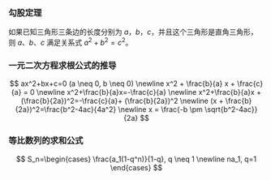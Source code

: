 
### 勾股定理

如果已知三角形三条边的长度分别为 $a$，$b$，$c$，并且这个三角形是直角三角形，则 $a$、$b$、$c$ 满足关系式 $a^2+b^2=c^2$。

### 一元二次方程求根公式的推导

$$
ax^2+bx+c=0 (a \neq 0, b \neq 0) \newline
x^2 + \frac{b}{a} x + \frac{c}{a} = 0 \newline
x^2+\frac{b}{a}x=-\frac{c}{a} \newline
x^2+\frac{b}{a}x + (\frac{b}{2a})^2=-\frac{c}{a}+ (\frac{b}{2a})^2 \newline
(x + \frac{b}{2a})^2=\frac{b^2-4ac}{4a^2} \newline
x = \frac{-b \pm \sqrt{b^2-4ac}}{2a}
$$

### 等比数列的求和公式

$$
S_n=\begin{cases}
\frac{a_1(1-q^n)}{1-q}, q \neq 1 \newline 
na_1, q=1
\end{cases}
$$